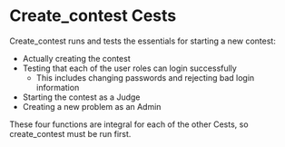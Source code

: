 # Create_contest Cests

Create_contest runs and tests the essentials for starting a new contest:

- Actually creating the contest
- Testing that each of the user roles can login successfully 
    - This includes changing passwords and rejecting bad login information
- Starting the contest as a Judge
- Creating a new problem as an Admin

These four functions are integral for each of the other Cests, so create_contest must be run first.
